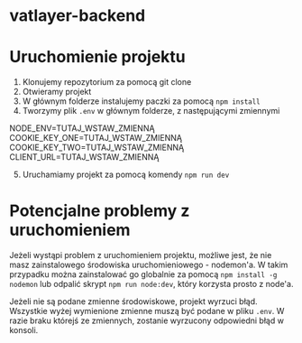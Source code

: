 # vatlayer-backend

# Uruchomienie projektu

1. Klonujemy repozytorium za pomocą git clone
2. Otwieramy projekt
3. W głównym folderze instalujemy paczki za pomocą `npm install`
4. Tworzymy plik `.env` w głównym folderze, z następującymi zmiennymi

  NODE_ENV=TUTAJ_WSTAW_ZMIENNĄ
  COOKIE_KEY_ONE=TUTAJ_WSTAW_ZMIENNĄ
  COOKIE_KEY_TWO=TUTAJ_WSTAW_ZMIENNĄ
  CLIENT_URL=TUTAJ_WSTAW_ZMIENNĄ

5. Uruchamiamy projekt za pomocą komendy `npm run dev`

# Potencjalne problemy z uruchomieniem

Jeżeli wystąpi problem z uruchomieniem projektu, możliwe jest, że nie masz zainstalowego środowiska uruchomieniowego - nodemon'a. W takim przypadku można zainstalować go globalnie za pomocą `npm install -g nodemon` lub odpalić skrypt `npm run node:dev`, który korzysta prosto z node'a.

Jeżeli nie są podane zmienne środowiskowe, projekt wyrzuci błąd. Wszystkie wyżej wymienione zmienne muszą być podane w pliku `.env`. W razie braku którejś ze zmiennych, zostanie wyrzucony odpowiedni błąd w konsoli.
